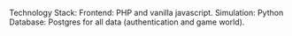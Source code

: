 Technology Stack:
    Frontend: PHP and vanilla javascript.
    Simulation: Python
    Database: Postgres for all data (authentication and game world).
